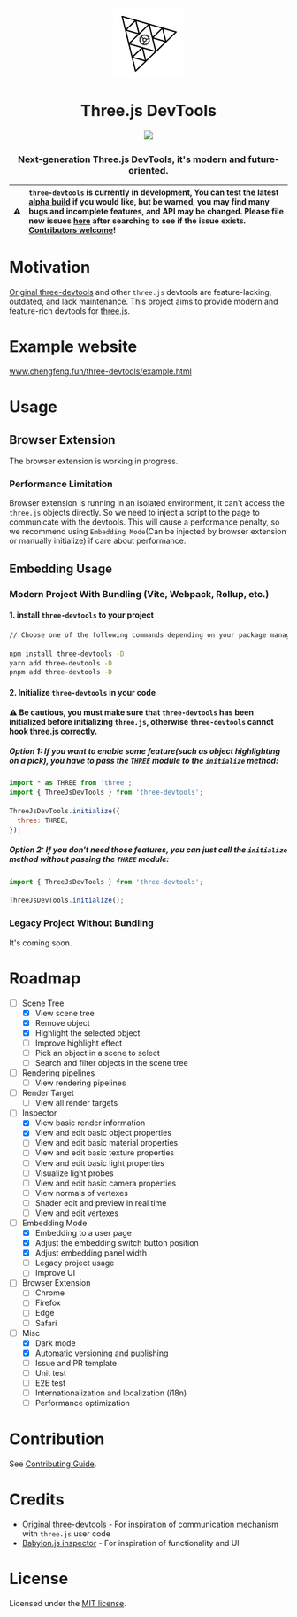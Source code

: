 <p align="center">
  <img src="./resource/logo.svg" height="128">
  <h1 align="center">Three.js DevTools</h1>
</p>

<p align="center">
  <a href="https://www.npmjs.com/package/three-devtools"><img src="https://img.shields.io/npm/v/three-devtools?style=for-the-badge"></a>
</p>

<h3 align="center">
  Next-generation Three.js DevTools, it's modern and future-oriented.
</h3>

| ⚠️  | `three-devtools` is currently in development, You can test the latest [alpha build](https://www.npmjs.com/package/three-devtools) if you would like, but be warned, you may find many bugs and incomplete features, and API may be changed. Please file new issues [here](https://github.com/vimcaw/three-devtools/issues) after searching to see if the issue exists. [Contributors welcome](https://github.com/vimcaw/three-devtools/blob/main/CONTRIBUTING.md)! |
| --- | :----------------------------------------------------------------------------------------------------------------------------------------------------------------------------------------------------------------------------------------------------------------------------------------------------------------------------------------------------------------------------------------------------------------------------------------------------------------------------------------------------------------------- |

# Motivation

[Original three-devtools](https://github.com/threejs/three-devtools) and other `three.js` devtools are feature-lacking, outdated, and lack maintenance. This project aims to provide modern and feature-rich devtools for [three.js](https://threejs.org).

# Example website

www.chengfeng.fun/three-devtools/example.html

# Usage

## Browser Extension

The browser extension is working in progress.

### Performance Limitation

Browser extension is running in an isolated environment, it can't access the `three.js` objects directly. So we need to inject a script to the page to communicate with the devtools. This will cause a performance penalty, so we recommend using `Embedding Mode`(Can be injected by browser extension or manually initialize) if care about performance.

## Embedding Usage

### Modern Project With Bundling (Vite, Webpack, Rollup, etc.)

#### 1. install `three-devtools` to your project

```bash
// Choose one of the following commands depending on your package manager

npm install three-devtools -D
yarn add three-devtools -D
pnpm add three-devtools -D
```

#### 2. Initialize `three-devtools` in your code

**⚠️ Be cautious, you must make sure that `three-devtools` has been initialized before initializing `three.js`, otherwise `three-devtools` cannot hook three.js correctly.**

##### Option 1: If you want to enable some feature(such as object highlighting on a pick), you have to pass the `THREE` module to the `initialize` method:

```js
import * as THREE from 'three';
import { ThreeJsDevTools } from 'three-devtools';

ThreeJsDevTools.initialize({
  three: THREE,
});
```

##### Option 2: If you don't need those features, you can just call the `initialize` method without passing the `THREE` module:

```js
import { ThreeJsDevTools } from 'three-devtools';

ThreeJsDevTools.initialize();
```

### Legacy Project Without Bundling

It's coming soon.

# Roadmap

- [ ] Scene Tree
  - [x] View scene tree
  - [x] Remove object
  - [x] Highlight the selected object
  - [ ] Improve highlight effect
  - [ ] Pick an object in a scene to select
  - [ ] Search and filter objects in the scene tree
- [ ] Rendering pipelines
  - [ ] View rendering pipelines
- [ ] Render Target
  - [ ] View all render targets
- [ ] Inspector
  - [x] View basic render information
  - [x] View and edit basic object properties
  - [ ] View and edit basic material properties
  - [ ] View and edit basic texture properties
  - [ ] View and edit basic light properties
  - [ ] Visualize light probes
  - [ ] View and edit basic camera properties
  - [ ] View normals of vertexes
  - [ ] Shader edit and preview in real time
  - [ ] View and edit vertexes
- [ ] Embedding Mode
  - [x] Embedding to a user page
  - [x] Adjust the embedding switch button position
  - [x] Adjust embedding panel width
  - [ ] Legacy project usage
  - [ ] Improve UI
- [ ] Browser Extension
  - [ ] Chrome
  - [ ] Firefox
  - [ ] Edge
  - [ ] Safari
- [ ] Misc
  - [x] Dark mode
  - [x] Automatic versioning and publishing
  - [ ] Issue and PR template
  - [ ] Unit test
  - [ ] E2E test
  - [ ] Internationalization and localization (i18n)
  - [ ] Performance optimization

# Contribution

See [Contributing Guide](CONTRIBUTING.md).

# Credits

- [Original three-devtools](https://github.com/threejs/three-devtools) - For inspiration of communication mechanism with `three.js` user code
- [Babylon.js inspector](https://doc.babylonjs.com/toolsAndResources/inspector) - For inspiration of functionality and UI

# License

Licensed under the [MIT license](./LICENSE).
